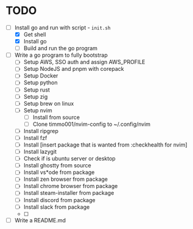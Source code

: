# TODO

- [ ] Install go and run with script - `init.sh`
    - [x] Get shell
    - [x] Install go
    - [ ] Build and run the go program
- [ ] Write a go program to fully bootstrap
    - [ ] Setup AWS, SSO auth and assign AWS_PROFILE
    - [ ] Setup NodeJS and pnpm with corepack
    - [ ] Setup Docker
    - [ ] Setup python
    - [ ] Setup rust
    - [ ] Setup zig
    - [ ] Setup brew on linux
    - [ ] Setup nvim
        - [ ] Install from source
        - [ ] Clone timmo001/nvim-config to ~/.config/nvim
    - [ ] Install ripgrep
    - [ ] Install fzf
    - [ ] Install [insert package that is wanted from :checkhealth for nvim]
    - [ ] Install lazygit
    - [ ] Check if is ubuntu server or desktop
    - [ ] Install ghostty from source
    - [ ] Install vs*ode from package
    - [ ] Install zen browser from package
    - [ ] Install chrome browser from package
    - [ ] Install steam-installer from package
    - [ ] Install discord from package
    - [ ] Install slack from package
    - [ ]  
- [ ] Write a README.md
